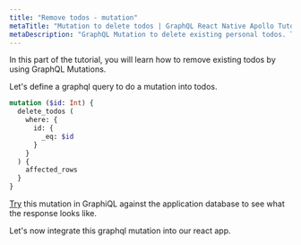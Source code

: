 ```yaml
---
title: "Remove todos - mutation"
metaTitle: "Mutation to delete todos | GraphQL React Native Apollo Tutorial"
metaDescription: "GraphQL Mutation to delete existing personal todos. Try the mutation in GraphiQL, passing the Authorization token to delete a todo"
---
```


In this part of the tutorial, you will learn how to remove existing todos by using GraphQL Mutations.

Let's define a graphql query to do a mutation into todos.

```graphql
mutation ($id: Int) {
  delete_todos (
    where: {
      id: {
        _eq: $id
      }
    }
  ) {
    affected_rows
  }
}
```

[Try](https://hasura.io/learn/graphql/graphiql?tutorial=react-native) this mutation in GraphiQL against the application database to see what the response looks like.

Let's now integrate this graphql mutation into our react app.